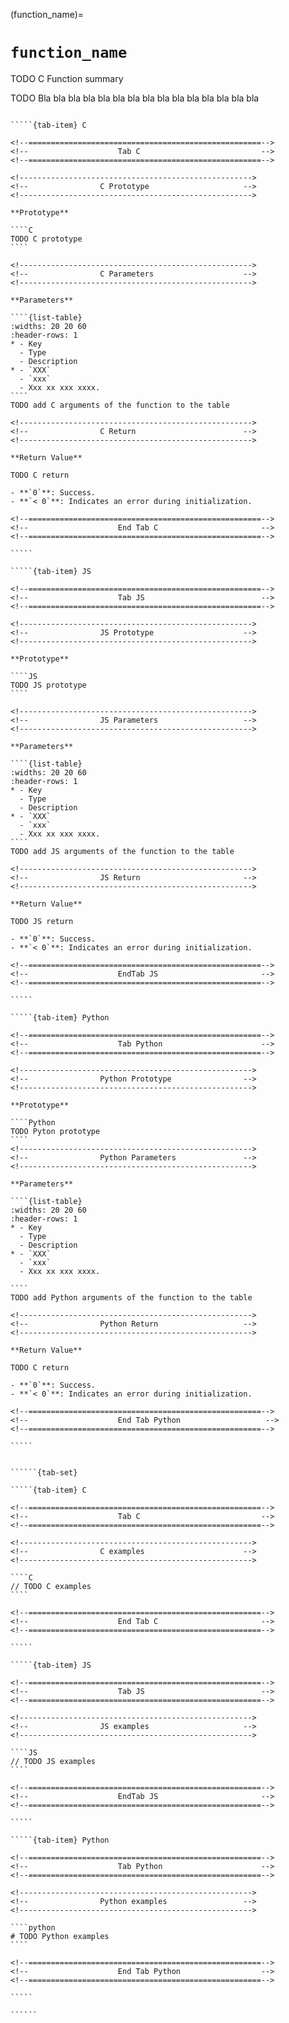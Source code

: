 <!-- ============================================================== -->
(function_name)=
# `function_name`
<!-- ============================================================== -->

TODO C Function summary

TODO Bla bla bla bla bla bla bla bla bla bla bla bla bla bla bla

<!------------------------------------------------------------>
<!--                    Prototypes                          -->
<!------------------------------------------------------------>

``````{tab-set}

`````{tab-item} C

<!--====================================================-->
<!--                    Tab C                           -->
<!--====================================================-->

<!---------------------------------------------------->
<!--                C Prototype                     -->
<!---------------------------------------------------->

**Prototype**

````C
TODO C prototype
````

<!---------------------------------------------------->
<!--                C Parameters                    -->
<!---------------------------------------------------->

**Parameters**

````{list-table}
:widths: 20 20 60
:header-rows: 1
* - Key
  - Type
  - Description
* - `XXX`
  - `xxx`
  - Xxx xx xxx xxxx.
````
TODO add C arguments of the function to the table

<!---------------------------------------------------->
<!--                C Return                        -->
<!---------------------------------------------------->

**Return Value**

TODO C return
 
- **`0`**: Success.
- **`< 0`**: Indicates an error during initialization.

<!--====================================================-->
<!--                    End Tab C                       -->
<!--====================================================-->

`````

`````{tab-item} JS

<!--====================================================-->
<!--                    Tab JS                          -->
<!--====================================================-->

<!---------------------------------------------------->
<!--                JS Prototype                    -->
<!---------------------------------------------------->

**Prototype**

````JS
TODO JS prototype
````

<!---------------------------------------------------->
<!--                JS Parameters                   -->
<!---------------------------------------------------->

**Parameters**

````{list-table}
:widths: 20 20 60
:header-rows: 1
* - Key
  - Type
  - Description
* - `XXX`
  - `xxx`
  - Xxx xx xxx xxxx.
````
TODO add JS arguments of the function to the table

<!---------------------------------------------------->
<!--                JS Return                       -->
<!---------------------------------------------------->

**Return Value**

TODO JS return

- **`0`**: Success.
- **`< 0`**: Indicates an error during initialization.

<!--====================================================-->
<!--                    EndTab JS                       -->
<!--====================================================-->

`````

`````{tab-item} Python

<!--====================================================-->
<!--                    Tab Python                      -->
<!--====================================================-->

<!---------------------------------------------------->
<!--                Python Prototype                -->
<!---------------------------------------------------->

**Prototype**

````Python
TODO Pyton prototype
````
<!---------------------------------------------------->
<!--                Python Parameters               -->
<!---------------------------------------------------->

**Parameters**

````{list-table}
:widths: 20 20 60
:header-rows: 1
* - Key
  - Type
  - Description
* - `XXX`
  - `xxx`
  - Xxx xx xxx xxxx.

````
TODO add Python arguments of the function to the table

<!---------------------------------------------------->
<!--                Python Return                   -->
<!---------------------------------------------------->

**Return Value**

TODO C return

- **`0`**: Success.
- **`< 0`**: Indicates an error during initialization.

<!--====================================================-->
<!--                    End Tab Python                   -->
<!--====================================================-->

`````

``````

<!------------------------------------------------------------>
<!--                    Examples                            -->
<!------------------------------------------------------------>

```````{dropdown} Examples

``````{tab-set}

`````{tab-item} C

<!--====================================================-->
<!--                    Tab C                           -->
<!--====================================================-->

<!---------------------------------------------------->
<!--                C examples                      -->
<!---------------------------------------------------->

````C
// TODO C examples
````

<!--====================================================-->
<!--                    End Tab C                       -->
<!--====================================================-->

`````

`````{tab-item} JS

<!--====================================================-->
<!--                    Tab JS                          -->
<!--====================================================-->

<!---------------------------------------------------->
<!--                JS examples                     -->
<!---------------------------------------------------->

````JS
// TODO JS examples
````

<!--====================================================-->
<!--                    EndTab JS                       -->
<!--====================================================-->

`````

`````{tab-item} Python

<!--====================================================-->
<!--                    Tab Python                      -->
<!--====================================================-->

<!---------------------------------------------------->
<!--                Python examples                 -->
<!---------------------------------------------------->

````python
# TODO Python examples
````

<!--====================================================-->
<!--                    End Tab Python                  -->
<!--====================================================-->

`````

``````

```````
